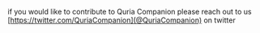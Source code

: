 if you would like to contribute to Quria Companion please reach out to us [https://twitter.com/QuriaCompanion](@QuriaCompanion) on twitter
